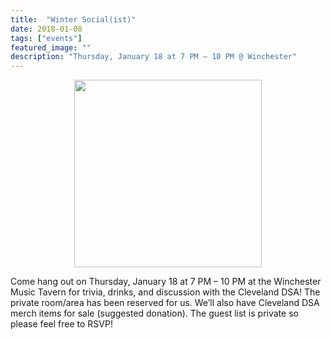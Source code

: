 ```yaml
---
title:  "Winter Social(ist)"
date: 2018-01-08
tags: ["events"]
featured_image: ""
description: "Thursday, January 18 at 7 PM – 10 PM @ Winchester"
---
```


<p align="center">
    <img width=300 src="/img/winter_socialist.jpg"/>
</p>

Come hang out on Thursday, January 18 at 7 PM – 10 PM at the Winchester Music Tavern for trivia, drinks, and discussion with the Cleveland DSA! The private room/area has been reserved for us. We’ll also have Cleveland DSA merch items for sale (suggested donation). The guest list is private so please feel free to RSVP!
